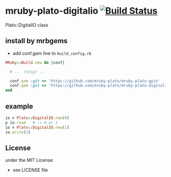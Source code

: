# mruby-plato-digitalio   [![Build Status](https://travis-ci.org/mruby-plato/mruby-plato-digitalio.svg?branch=master)](https://travis-ci.org/mruby-plato/mruby-plato-digitalio)
Plato::DigitalIO class
## install by mrbgems
- add conf.gem line to `build_config.rb`

```ruby
MRuby::Build.new do |conf|

  # ... (snip) ...

  conf.gem :git => 'https://github.com/mruby-plato/mruby-plato-gpio'
  conf.gem :git => 'https://github.com/mruby-plato/mruby-plato-digitalio'
end
```

## example
```ruby
io = Plato::DigitalIO.new(0)
p io.read   # -> 0 or 1
io = Plato::DigitalIO.new(1)
io.write(1)
```

## License
under the MIT License:
- see LICENSE file
